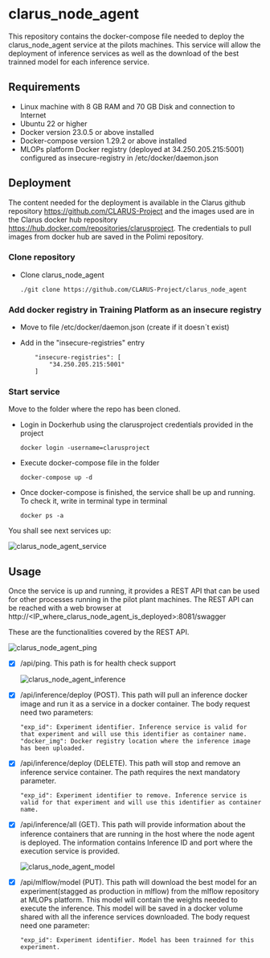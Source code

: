 # clarus_node_agent

This repository contains the docker-compose file needed to deploy the clarus_node_agent service at the pilots machines. This service will allow the deployment of inference services as well as the download of the best trainned model for each inference service.


## Requirements
- Linux machine with  8 GB RAM and 70 GB Disk and connection to Internet 
- Ubuntu 22 or higher
- Docker version 23.0.5 or above installed
- Docker-compose version 1.29.2 or above installed
- MLOPs platform Docker registry (deployed at 34.250.205.215:5001) configured as insecure-registry in /etc/docker/daemon.json

## Deployment 
The content needed for the deployment is available in the Clarus github repository https://github.com/CLARUS-Project and the images used are in the Clarus docker hub repository https://hub.docker.com/repositories/clarusproject.
The credentials to pull images from docker hub  are saved in the Polimi repository.

### Clone repository
- Clone clarus_node_agent
    ```
    ./git clone https://github.com/CLARUS-Project/clarus_node_agent
    ``` 

### Add docker registry in Training Platform as an insecure registry
- Move to file /etc/docker/daemon.json (create if it doesn´t exist)
- Add in the "insecure-registries" entry
  
  ```
      "insecure-registries": [
          "34.250.205.215:5001"
      ]
    ```

### Start service
Move to the folder where the repo has been cloned.
- Login in Dockerhub using the clarusproject credentials provided in the project
    ```
    docker login -username=clarusproject
    ```


- Execute docker-compose file in the folder
    ```
    docker-compose up -d
    ```

- Once docker-compose is finished, the service shall be up and running. To check it, write in terminal type in terminal
    ```
    docker ps -a
    ```
You shall see next services up:

![clarus_node_agent_service](images/agent_node_deploy.png)


## Usage

Once the service is up and running, it provides a REST API that can be used for other processes running in the pilot plant machines. The REST API can be reached with a web browser at http://<IP_where_clarus_node_agent_is_deployed>:8081/swagger

These are the functionalities covered by the REST API.

  ![clarus_node_agent_ping](images/rest_ping.png)

- [x] /api/ping.
  This path is for health check support

  ![clarus_node_agent_inference](images/rest_inference.png)

- [x] /api/inference/deploy (POST).
   This path will pull an inference docker image and  run it as a service in a docker container. The body request need two parameters:
    ```
    "exp_id": Experiment identifier. Inference service is valid for that experiment and will use this identifier as container name.
    "docker_img": Docker registry location where the inference image has been uploaded.
    ```
    

- [x] /api/inference/deploy (DELETE).
This path will stop and remove an inference service container. The path requires the next mandatory parameter.
    ```
    "exp_id": Experiment identifier to remove. Inference service is valid for that experiment and will use this identifier as container name.
    
    ```

- [x] /api/inference/all (GET).
This path will provide information about the inference containers that are running in the host where the node agent is deployed. The information contains Inference ID and port where the execution service is provided.

  ![clarus_node_agent_model](images/rest_model.png)

- [x] /api/mlflow/model (PUT).
This path will download the best model for an experiment(stagged as production in mlflow) from the mlflow repository at MLOPs platform. This model will contain the weights needed to execute the inference. This model will be saved in a docker volume shared with all the inference services downloaded. The body request need one parameter:
    ```
    "exp_id": Experiment identifier. Model has been trainned for this experiment.    
    ```





